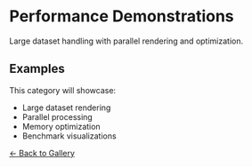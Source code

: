 # Performance Demonstrations

Large dataset handling with parallel rendering and optimization.

## Examples

This category will showcase:
- Large dataset rendering
- Parallel processing
- Memory optimization
- Benchmark visualizations

[← Back to Gallery](../README.md)
